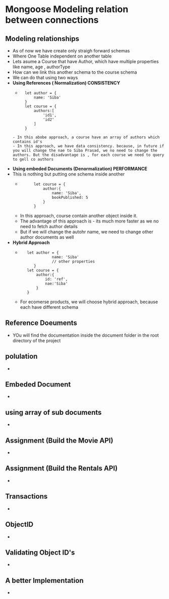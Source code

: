 # Mongoose Modeling relation between connections
## Modeling relationships
- As of now we have create only straigh forward schemas
- Where One Table independent on another table
- Lets asume a Course that have Author, which have multiple properties like name, age , authorType
- How can we link this another schema to the course schema
- We can do that using two ways
- **Using References ( Normalization) CONSISTENCY**
    - ```
        let author = {
            name: 'Siba'
        }
        let course = {
            authors:[
                'id1',
                'id2'
            ]
        }
    ```
    - In this abobe approach, a course have an array of authors which contains id's
    - In this approach, we have data consistency. because, in future if you will change the nae to Siba Prasad, we no need to change the authors. But the disadvantage is , for each course we need to query to gell co authors
- **Using embeded Documents (Denormalization) PERFORMANCE**
- This is nothing but putting one schema inside another
    - ```
            let course = {
                author:{
                    name: 'Siba',
                    bookPublished: 5
                }
            }
        ```
    - In this approach, course contain another object inside it.    
    - The advantage of this approach is - its much more faster as we no need to fetch author details
    - But if we will change the autohr name, we need to change other author documents as well    
- **Hybrid Approach**
    - ```
         let author = {
                    name: 'Siba'
                    // other properties
            }
         let course = {
             author:{
                 id: 'ref',
                 nae:'Siba'
             }
         }   
        ```
    - For ecomerse products, we will choose hybrid approach, because each have different schema
        
## Reference Doeuments
- YOu will find the documentation inside the document folder in the root directory of the project
## polulation
- 
## Embeded Document
- 
## using array of sub documents
- 
## Assignment (Build the Movie API)
- 
##  Assignment (Build the Rentals API)
- 
## Transactions
- 
## ObjectID
- 
## Validating Object ID's
- 
## A better Implementation
- 